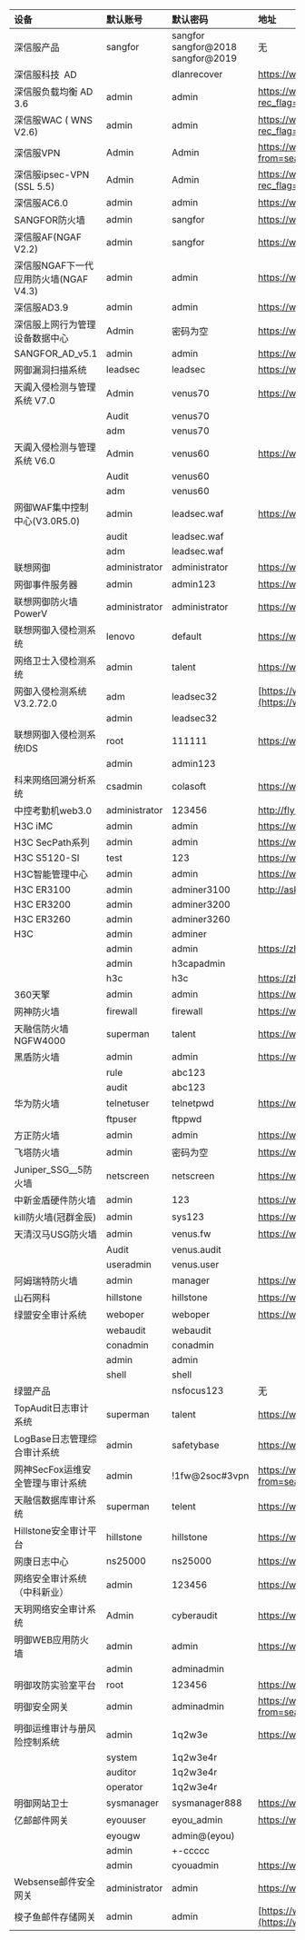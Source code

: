 |设备|默认账号|默认密码|地址|
|:--|:--|:--|:--|
|深信服产品|sangfor|sangfor<br/>sangfor@2018<br/>sangfor@2019|无|
|深信服科技 AD||dlanrecover|https://wenku.baidu.com/view/d49d55d77cd184254a353566.html?from=search|
|深信服负载均衡 AD 3.6|admin|admin|https://wenku.baidu.com/view/d51282d1da38376baf1fae95.html?rec_flag=default&sxts=1534472792809|
|深信服WAC ( WNS V2.6)|admin|admin|https://wenku.baidu.com/view/c2a8db5b680203d8cf2f2424.html?rec_flag=default&sxts=1534472907362|
|深信服VPN|Admin|Admin|https://wenku.baidu.com/view/5a470bbf6394dd88d0d233d4b14e852458fb39b9.html?from=search|
|深信服ipsec-VPN (SSL 5.5)|Admin|Admin|https://wenku.baidu.com/view/323c2532dcccda38376baf1ffc4ffe473368fd20.html?rec_flag=default|
|深信服AC6.0|admin|admin|https://wenku.baidu.com/view/a864ecbe89eb172ded63b7c2.html?from=search|
|SANGFOR防火墙|admin|sangfor|https://wenku.baidu.com/view/4ae97cd0240c844769eaee95.html?from=search|
|深信服AF(NGAF V2.2)|admin|sangfor|https://wenku.baidu.com/view/cf5565d1195f312b3169a554.html?from=search|
|深信服NGAF下一代应用防火墙(NGAF V4.3)|admin|admin|https://wenku.baidu.com/view/2b866bdb6137ee06eff918a3.html?from=search|
|深信服AD3.9|admin|admin|https://wenku.baidu.com/view/9653b377f242336c1eb95e85.html?from=search|
|深信服上网行为管理设备数据中心|Admin|密码为空|https://wenku.baidu.com/view/7637dd0cbb68a98271fefad7.html|
|SANGFOR_AD_v5.1|admin|admin|https://wenku.baidu.com/view/6f72f90227284b73f24250df.html?from=search|
|网御漏洞扫描系统|leadsec|leadsec|https://wenku.baidu.com/view/be1f7e6ccc22bcd127ff0cdd.html?from=search|
|天阗入侵检测与管理系统 V7.0|Admin|venus70|https://wenku.baidu.com/view/e7107e74844769eae109ed39.html?from=search|
||Audit|venus70||
||adm |venus70||
|天阗入侵检测与管理系统 V6.0|Admin|venus60|https://wenku.baidu.com/view/8caa3ba70029bd64783e2c78.html|
||Audit|venus60||
||adm |venus60||
|网御WAF集中控制中心(V3.0R5.0)|admin|leadsec.waf|https://wenku.baidu.com/view/727bb848ce2f0066f433220c.html?from=search|
||audit|leadsec.waf||
||adm|leadsec.waf||
|联想网御|administrator|administrator|https://wenku.baidu.com/view/14bcd443a8956bec0975e342.html?from=search|
|网御事件服务器|admin|admin123|https://wenku.baidu.com/view/aa5ca32ce2bd960590c677b7.html?from=search|
|联想网御防火墙PowerV |administrator|administrator|https://wenku.baidu.com/view/96a954d9a58da0116c17498f.html?from=search|
|联想网御入侵检测系统|lenovo|default|https://wenku.baidu.com/view/d1f0c2f4c8d376eeaeaa31cb.html?from=search|
|网络卫士入侵检测系统|admin|talent|https://wenku.baidu.com/view/e36a04ebf8c75fbfc77db279.html|
|网御入侵检测系统V3.2.72.0|adm |leadsec32|[https://wenku.baidu.com/view/76acf47d941ea76e58fa04df.html?pn=51](https://wenku.baidu.com/view/76acf47d941ea76e58fa04df.html?pn=51)|
||admin|leadsec32||
|联想网御入侵检测系统IDS|root|111111|https://wenku.baidu.com/view/a25a791a964bcf84b9d57b1f.html?from=search|
||admin|admin123||
|科来网络回溯分析系统|csadmin|colasoft|https://wenku.baidu.com/view/8e28f1bd1a37f111f1855b4c.html?from=search|
|中控考勤机web3.0|administrator|123456|http://fly5i0.blog.163.com/blog/static/1792263520147209124336/|
|H3C iMC|admin|admin|https://wenku.baidu.com/view/1b4ca26fc281e53a5802ff95.html?from=search|
|H3C SecPath系列|admin|admin|https://wenku.baidu.com/view/e11277dc6f1aff00bed51e02.html?from=search|
|H3C S5120-SI|test|123|https://wenku.baidu.com/view/681885b0580216fc710afd21.html?from=search|
|H3C智能管理中心|admin|admin|https://wenku.baidu.com/view/5da0fe3167ec102de3bd8904.html?from=search|
|H3C ER3100|admin|adminer3100|http://ask.zol.com.cn/q/483664.html|
|H3C ER3200|admin|adminer3200||
|H3C ER3260|admin|adminer3260||
|H3C |admin|adminer||
||admin|admin|https://zhidao.baidu.com/question/586375100.html|
||admin|h3capadmin||
||h3c|h3c |https://zhidao.baidu.com/question/459367504.html|
|360天擎|admin|admin|https://wenku.baidu.com/view/a9fa0d28700abb68a882fbc8.html?rec_flag=default|
|网神防火墙|firewall|firewall|https://wenku.baidu.com/view/41b224eb69dc5022aaea00a6.html?from=search|
|天融信防火墙NGFW4000|superman|talent|https://wenku.baidu.com/view/252e6b6baf1ffc4ffe47ac12.html?from=search|
|黑盾防火墙|admin|admin|https://wenku.baidu.com/view/effc2a3bb7360b4c2e3f642b.html?from=search|
||rule|abc123||
||audit|abc123||
|华为防火墙|telnetuser|telnetpwd|https://wenku.baidu.com/view/7250fa44b307e87101f69677.html?from=search|
||ftpuser|ftppwd||
|方正防火墙|admin|admin|https://wenku.baidu.com/view/734be3bec77da26925c5b08b.html?from=search|
|飞塔防火墙|admin|密码为空|https://wenku.baidu.com/view/0e9d6d199b6648d7c1c746cf.html?from=search|
|Juniper_SSG__5防火墙|netscreen|netscreen|https://wenku.baidu.com/view/a267a8283169a4517723a339.html?from=search|
|中新金盾硬件防火墙|admin|123|https://wenku.baidu.com/view/6dcfc613f18583d0496459ff.html?from=search|
|kill防火墙(冠群金辰)|admin|sys123|https://wenku.baidu.com/view/18a0d76d915f804d2b16c1ad.html?from=search|
|天清汉马USG防火墙|admin|venus.fw|https://wenku.baidu.com/view/4aa023dcfad6195f302ba612.html?rec_flag=default|
||Audit|venus.audit||
||useradmin|venus.user||
|阿姆瑞特防火墙|admin|manager|https://wenku.baidu.com/view/549d9b056c85ec3a87c2c5b1.html?from=search|
|山石网科|hillstone|hillstone|https://wenku.baidu.com/view/c65e1d70964bcf84b9d57b79.html?from=search|
|绿盟安全审计系统|weboper|weboper|https://wenku.baidu.com/view/9ea7837802020740be1e9bfa.html?from=search&pn=51|
||webaudit|webaudit||
||conadmin|conadmin||
||admin|admin||
||shell|shell||
|绿盟产品||nsfocus123|无|
|TopAudit日志审计系统|superman|talent|https://wenku.baidu.com/view/b851120d192e45361066f5a3.html?from=search|
|LogBase日志管理综合审计系统|admin|safetybase|https://wenku.baidu.com/view/13ef6672dd36a32d737581a1.html?from=search|
|网神SecFox运维安全管理与审计系统|admin|!1fw@2soc#3vpn|https://wenku.baidu.com/view/b9c94946f342336c1eb91a37f111f18582d00c47.html?from=search|
|天融信数据库审计系统|superman|telent|https://wenku.baidu.com/view/8b059289fab069dc502201db.html?from=search|
|Hillstone安全审计平台|hillstone|hillstone|https://wenku.baidu.com/view/c4d4663c941ea76e58fa04f4.html?from=search|
|网康日志中心|ns25000|ns25000|https://wenku.baidu.com/view/dca28ba50029bd64783e2c7d.html?from=search|
|网络安全审计系统（中科新业）|admin|123456|https://wenku.baidu.com/view/cfbb6b7b10661ed9ad51f3e6.html?from=search|
|天玥网络安全审计系统|Admin|cyberaudit|https://wenku.baidu.com/view/90fda2bafd0a79563c1e723a.html?from=search|
|明御WEB应用防火墙|admin|admin|https://wenku.baidu.com/view/62433486ec3a87c24028c457.html?from=search|
||admin|adminadmin||
|明御攻防实验室平台|root|123456|https://wenku.baidu.com/view/909e0504c8d376eeafaa31a0.html?from=search|
|明御安全网关|admin|adminadmin|https://wenku.baidu.com/view/e5b065e5ba4cf7ec4afe04a1b0717fd5360cb2f4.html?from=search|
|明御运维审计与册风险控制系统|admin|1q2w3e|https://wenku.baidu.com/view/feb2c39f19e8b8f67c1cb9ac.html?from=search|
||system|1q2w3e4r||
||auditor|1q2w3e4r||
||operator|1q2w3e4r||
|明御网站卫士|sysmanager|sysmanager888|https://wenku.baidu.com/view/4bbd761fb7360b4c2e3f644d.html?from=search|
|亿邮邮件网关|eyouuser|eyou_admin|https://www.secpulse.com/archives/32306.html|
||eyougw|admin@(eyou)||
||admin|+-ccccc||
||admin|cyouadmin|https://wenku.baidu.com/view/2fec883467ec102de2bd89b7.html?from=search|
|Websense邮件安全网关|administrator|admin|https://wenku.baidu.com/view/ee4f76d0c1c708a1284a4435.html?from=search|
|梭子鱼邮件存储网关|admin|admin|[https://wenku.baidu.com/view/afcf3447336c1eb91a375dc7.html?from=search](https://wenku.baidu.com/view/afcf3447336c1eb91a375dc7.html?from=search)|
